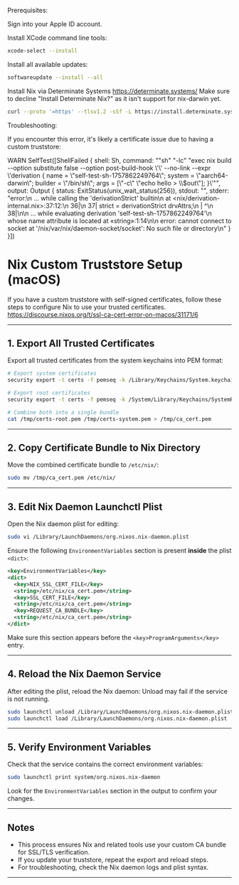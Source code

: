 Prerequisites:

Sign into your Apple ID account.

Install XCode command line tools:

```sh
xcode-select --install
```

Install all available updates:

```sh
softwareupdate --install --all
```

Install Nix via Determinate Systems https://determinate.systems/
Make sure to decline "Install Determinate Nix?" as it isn't support for nix-darwin yet.

```sh
curl --proto '=https' --tlsv1.2 -sSf -L https://install.determinate.systems/nix | sh -s -- install
```

Troubleshooting:

If you encounter this error, it's likely a certificate issue due to having a custom truststore:

WARN SelfTest([ShellFailed { shell: Sh, command: "\"sh\" \"-lc\" \"exec nix build --option substitute false --option post-build-hook \\'\\' --no-link --expr \\'derivation { name = \\\"self-test-sh-1757862249764\\\"; system = \\\"aarch64-darwin\\\"; builder = \\\"/bin/sh\\\"; args = [\\\"-c\\\" \\\"echo hello > \\\\$out\\\"]; }\\'\"", output: Output { status: ExitStatus(unix_wait_status(256)), stdout: "", stderr: "error:\n … while calling the 'derivationStrict' builtin\n at <nix/derivation-internal.nix>:37:12:\n 36|\n 37| strict = derivationStrict drvAttrs;\n | ^\n 38|\n\n … while evaluating derivation 'self-test-sh-1757862249764'\n whose name attribute is located at «string»:1:14\n\n error: cannot connect to socket at '/nix/var/nix/daemon-socket/socket': No such file or directory\n" } }])

# Nix Custom Truststore Setup (macOS)

If you have a custom truststore with self-signed certificates, follow these steps to configure Nix to use your trusted certificates.
https://discourse.nixos.org/t/ssl-ca-cert-error-on-macos/31171/6

---

## 1. Export All Trusted Certificates

Export all trusted certificates from the system keychains into PEM format:

```sh
# Export system certificates
security export -t certs -f pemseq -k /Library/Keychains/System.keychain -o /tmp/certs-system.pem

# Export root certificates
security export -t certs -f pemseq -k /System/Library/Keychains/SystemRootCertificates.keychain -o /tmp/certs-root.pem

# Combine both into a single bundle
cat /tmp/certs-root.pem /tmp/certs-system.pem > /tmp/ca_cert.pem
```

---

## 2. Copy Certificate Bundle to Nix Directory

Move the combined certificate bundle to `/etc/nix/`:

```sh
sudo mv /tmp/ca_cert.pem /etc/nix/
```

---

## 3. Edit Nix Daemon Launchctl Plist

Open the Nix daemon plist for editing:

```sh
sudo vi /Library/LaunchDaemons/org.nixos.nix-daemon.plist
```

Ensure the following `EnvironmentVariables` section is present **inside** the plist `<dict>`:

```xml
<key>EnvironmentVariables</key>
<dict>
  <key>NIX_SSL_CERT_FILE</key>
  <string>/etc/nix/ca_cert.pem</string>
  <key>SSL_CERT_FILE</key>
  <string>/etc/nix/ca_cert.pem</string>
  <key>REQUEST_CA_BUNDLE</key>
  <string>/etc/nix/ca_cert.pem</string>
</dict>
```

Make sure this section appears before the `<key>ProgramArguments</key>` entry.

---

## 4. Reload the Nix Daemon Service

After editing the plist, reload the Nix daemon:
Unload may fail if the service is not running.

```sh
sudo launchctl unload /Library/LaunchDaemons/org.nixos.nix-daemon.plist
sudo launchctl load /Library/LaunchDaemons/org.nixos.nix-daemon.plist
````

---

## 5. Verify Environment Variables

Check that the service contains the correct environment variables:

```sh
sudo launchctl print system/org.nixos.nix-daemon
````

Look for the `EnvironmentVariables` section in the output to confirm your changes.

---

## Notes

- This process ensures Nix and related tools use your custom CA bundle for SSL/TLS verification.
- If you update your truststore, repeat the export and reload steps.
- For troubleshooting, check the Nix daemon logs and plist syntax.

---
